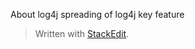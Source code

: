 About log4j
spreading of log4j
key feature



> Written with [StackEdit](https://stackedit.io/).
<!--stackedit_data:
eyJoaXN0b3J5IjpbLTQ5NzU1MDYyXX0=
-->